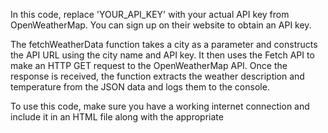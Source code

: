 In this code, replace 'YOUR_API_KEY' with your actual API key from OpenWeatherMap. You can sign up on their website to obtain an API key.

The fetchWeatherData function takes a city as a parameter and constructs the API URL using the city name and API key. It then uses the Fetch API to make an HTTP GET request to the OpenWeatherMap API. Once the response is received, the function extracts the weather description and temperature from the JSON data and logs them to the console.

To use this code, make sure you have a working internet connection and include it in an HTML file along with the appropriate <script> tag. When the HTML file is loaded in a browser, the weather data for the specified city will be fetched and logged to the console.

You can expand this code to display the weather information on a webpage or add additional functionality as per your requirements.
